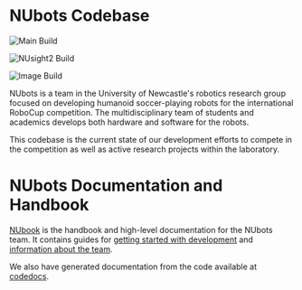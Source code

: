 # NUbots Codebase

![Main Build](https://github.com/NUbots/NUbots/actions/workflows/nubots.yaml/badge.svg?branch=main)

![NUsight2 Build](https://github.com/NUbots/NUbots/actions/workflows/nusight.yaml/badge.svg?branch=main)

![Image Build](https://github.com/NUbots/NUbots/actions/workflows/images.yaml/badge.svg?branch=main)

NUbots is a team in the University of Newcastle's robotics research group focused on developing humanoid soccer-playing robots for the international RoboCup competition.
The multidisciplinary team of students and academics develops both hardware and software for the robots.

This codebase is the current state of our development efforts to compete in the competition as well as active research projects within the laboratory.

# NUbots Documentation and Handbook

[NUbook](https://nubook.nubots.net/) is the handbook and high-level documentation for the NUbots team.
It contains guides for [getting started with development](https://nubook.nubots.net/guides/main/getting-started) and [information about the team](https://nubook.nubots.net/team/introduction).

We also have generated documentation from the code available at [codedocs](https://codedocs.nubots.net/).
